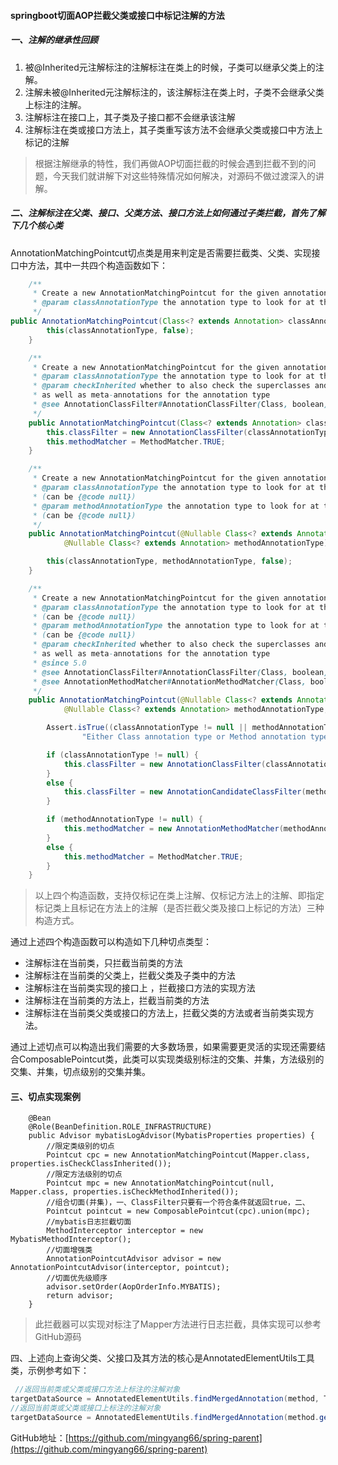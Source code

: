 #### springboot切面AOP拦截父类或接口中标记注解的方法

##### 一、注解的继承性回顾

1. 被@Inherited元注解标注的注解标注在类上的时候，子类可以继承父类上的注解。
2. 注解未被@Inherited元注解标注的，该注解标注在类上时，子类不会继承父类上标注的注解。
3. 注解标注在接口上，其子类及子接口都不会继承该注解
4. 注解标注在类或接口方法上，其子类重写该方法不会继承父类或接口中方法上标记的注解

> 根据注解继承的特性，我们再做AOP切面拦截的时候会遇到拦截不到的问题，今天我们就讲解下对这些特殊情况如何解决，对源码不做过渡深入的讲解。

##### 二、注解标注在父类、接口、父类方法、接口方法上如何通过子类拦截，首先了解下几个核心类

AnnotationMatchingPointcut切点类是用来判定是否需要拦截类、父类、实现接口中方法，其中一共四个构造函数如下：

```java
	/**
	 * Create a new AnnotationMatchingPointcut for the given annotation type.
	 * @param classAnnotationType the annotation type to look for at the class level
	 */
public AnnotationMatchingPointcut(Class<? extends Annotation> classAnnotationType) {
		this(classAnnotationType, false);
	}

	/**
	 * Create a new AnnotationMatchingPointcut for the given annotation type.
	 * @param classAnnotationType the annotation type to look for at the class level
	 * @param checkInherited whether to also check the superclasses and interfaces
	 * as well as meta-annotations for the annotation type
	 * @see AnnotationClassFilter#AnnotationClassFilter(Class, boolean)
	 */
	public AnnotationMatchingPointcut(Class<? extends Annotation> classAnnotationType, boolean checkInherited) {
		this.classFilter = new AnnotationClassFilter(classAnnotationType, checkInherited);
		this.methodMatcher = MethodMatcher.TRUE;
	}

	/**
	 * Create a new AnnotationMatchingPointcut for the given annotation types.
	 * @param classAnnotationType the annotation type to look for at the class level
	 * (can be {@code null})
	 * @param methodAnnotationType the annotation type to look for at the method level
	 * (can be {@code null})
	 */
	public AnnotationMatchingPointcut(@Nullable Class<? extends Annotation> classAnnotationType,
			@Nullable Class<? extends Annotation> methodAnnotationType) {

		this(classAnnotationType, methodAnnotationType, false);
	}

	/**
	 * Create a new AnnotationMatchingPointcut for the given annotation types.
	 * @param classAnnotationType the annotation type to look for at the class level
	 * (can be {@code null})
	 * @param methodAnnotationType the annotation type to look for at the method level
	 * (can be {@code null})
	 * @param checkInherited whether to also check the superclasses and interfaces
	 * as well as meta-annotations for the annotation type
	 * @since 5.0
	 * @see AnnotationClassFilter#AnnotationClassFilter(Class, boolean)
	 * @see AnnotationMethodMatcher#AnnotationMethodMatcher(Class, boolean)
	 */
	public AnnotationMatchingPointcut(@Nullable Class<? extends Annotation> classAnnotationType,
			@Nullable Class<? extends Annotation> methodAnnotationType, boolean checkInherited) {

		Assert.isTrue((classAnnotationType != null || methodAnnotationType != null),
				"Either Class annotation type or Method annotation type needs to be specified (or both)");

		if (classAnnotationType != null) {
			this.classFilter = new AnnotationClassFilter(classAnnotationType, checkInherited);
		}
		else {
			this.classFilter = new AnnotationCandidateClassFilter(methodAnnotationType);
		}

		if (methodAnnotationType != null) {
			this.methodMatcher = new AnnotationMethodMatcher(methodAnnotationType, checkInherited);
		}
		else {
			this.methodMatcher = MethodMatcher.TRUE;
		}
	}
```

> 以上四个构造函数，支持仅标记在类上注解、仅标记方法上的注解、即指定标记类上且标记在方法上的注解（是否拦截父类及接口上标记的方法）三种构造方式。

通过上述四个构造函数可以构造如下几种切点类型：

- 注解标注在当前类，只拦截当前类的方法
- 注解标注在当前类的父类上，拦截父类及子类中的方法
- 注解标注在当前类实现的接口上 ，拦截接口方法的实现方法
- 注解标注在当前类的方法上，拦截当前类的方法
- 注解标注在当前类父类或接口的方法上，拦截父类的方法或者当前类实现方法。

通过上述切点可以构造出我们需要的大多数场景，如果需要更灵活的实现还需要结合ComposablePointcut类，此类可以实现类级别标注的交集、并集，方法级别的交集、并集，切点级别的交集并集。

#### 三、切点实现案例

```
    @Bean
    @Role(BeanDefinition.ROLE_INFRASTRUCTURE)
    public Advisor mybatisLogAdvisor(MybatisProperties properties) {
        //限定类级别的切点
        Pointcut cpc = new AnnotationMatchingPointcut(Mapper.class, properties.isCheckClassInherited());
        //限定方法级别的切点
        Pointcut mpc = new AnnotationMatchingPointcut(null, Mapper.class, properties.isCheckMethodInherited());
        //组合切面(并集)，一、ClassFilter只要有一个符合条件就返回true，二、
        Pointcut pointcut = new ComposablePointcut(cpc).union(mpc);
        //mybatis日志拦截切面
        MethodInterceptor interceptor = new MybatisMethodInterceptor();
        //切面增强类
        AnnotationPointcutAdvisor advisor = new AnnotationPointcutAdvisor(interceptor, pointcut);
        //切面优先级顺序
        advisor.setOrder(AopOrderInfo.MYBATIS);
        return advisor;
    }
```

> 此拦截器可以实现对标注了Mapper方法进行日志拦截，具体实现可以参考GitHub源码

四、上述向上查询父类、父接口及其方法的核心是AnnotatedElementUtils工具类，示例参考如下：

```java
 //返回当前类或父类或接口方法上标注的注解对象
targetDataSource = AnnotatedElementUtils.findMergedAnnotation(method, TargetDataSource.class);
//返回当前类或父类或接口上标注的注解对象
targetDataSource = AnnotatedElementUtils.findMergedAnnotation(method.getDeclaringClass(), TargetDataSource.class);
```

GitHub地址：[https://github.com/mingyang66/spring-parent](https://github.com/mingyang66/spring-parent)